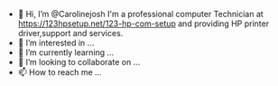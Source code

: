- 👋 Hi, I’m @Carolinejosh I'm a professional computer Technician at https://123hpsetup.net/123-hp-com-setup and providing HP printer driver,support and services.
- 👀 I’m interested in ...
- 🌱 I’m currently learning ...
- 💞️ I’m looking to collaborate on ...
- 📫 How to reach me ...

<!---
Carolinejosh/Carolinejosh is a ✨ special ✨ repository because its `README.md` (this file) appears on your GitHub profile.
You can click the Preview link to take a look at your changes.
--->
